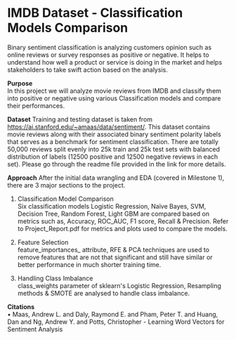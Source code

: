 # IMDB Dataset - Classification Models Comparison

Binary sentiment classification is analyzing customers opinion such as online reviews or survey responses as positive or negative. It helps to understand how well a product or service is doing in the market and helps stakeholders to take swift action based on the analysis.  

**Purpose**  
In this project we will analyze movie reviews from IMDB and classify them into positive or negative using various Classification models and compare their performances.

**Dataset**
Training and testing dataset is taken from https://ai.stanford.edu/~amaas/data/sentiment/. This dataset contains movie reviews along with their associated binary sentiment polarity labels that serves as a benchmark for sentiment classification. There are totally 50,000 reviews split evenly into 25k train and 25k test sets with balanced distribution of labels (12500 positive and 12500 negative reviews in each set). Please go through the readme file provided in the link for more details. 

**Approach**
After the initial data wrangling and EDA (covered in Milestone 1), there are 3 major sections to the project. 
1. Classification Model Comparison  
Six classification models Logistic Regression, Naïve Bayes, SVM, Decision Tree, Random Forest, Light GBM are compared based on metrics such as, Accuracy, ROC_AUC, F1 score, Recall & Precision. Refer to Project_Report.pdf for metrics and plots used to compare the models.  

2. Feature Selection   
feature_importances_ attribute, RFE & PCA techniques are used to remove features that are not that significant and still have similar or better performance in much shorter training time.

3. Handling Class Imbalance   
class_weights parameter of sklearn's Logistic Regression, Resampling methods & SMOTE are analysed to handle class imbalance.


**Citations**  
• Maas, Andrew L. and Daly, Raymond E. and Pham, Peter T. and Huang, Dan and Ng, Andrew Y. and Potts, Christopher - Learning Word Vectors for Sentiment Analysis  


 





